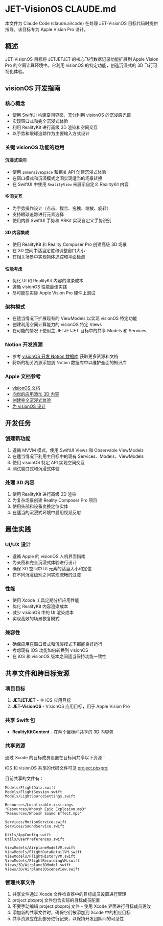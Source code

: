 # JET-VisionOS CLAUDE.md

本文件为 Claude Code (claude.ai/code) 在处理 JET-VisionOS 目标代码时提供指导，该目标专为 Apple Vision Pro 设计。

## 概述

JET-VisionOS 目标将 JETJETJET 的核心飞行数据记录功能扩展到 Apple Vision Pro 的空间计算环境中。它利用 visionOS 的特定功能，创造沉浸式的 3D 飞行可视化体验。

## visionOS 开发指南

### 核心概念
- 使用 SwiftUI 构建空间界面，充分利用 visionOS 的沉浸感光谱
- 实现窗口式和完全沉浸式体验
- 利用 RealityKit 进行高级 3D 渲染和空间交互
- 以手势和眼球追踪作为主要输入方式设计

### 关键 visionOS 功能的运用

#### 沉浸式空间
- 使用 `ImmersiveSpace` 和相关 API 创建沉浸式体验
- 在窗口模式和沉浸模式之间实现适当的场景转换
- 在 SwiftUI 中使用 `RealityView` 来展示自定义 RealityKit 内容

#### 空间交互
- 为手势操作设计（点击、捏合、拖拽、缩放、旋转）
- 支持眼球追踪进行元素选择
- 使用内置 SwiftUI 手势和 ARKit 实现自定义手势识别

#### 3D 内容集成
- 使用 RealityKit 和 Reality Composer Pro 创建高级 3D 场景
- 在 3D 空间中适当定位和调整窗口大小
- 在相关场景中实现物体追踪和平面检测

#### 性能考虑
- 优化 UI 和 RealityKit 内容的渲染成本
- 遵循 visionOS 性能最佳实践
- 尽可能在实际 Apple Vision Pro 硬件上测试

### 架构模式
- 在适当情况下扩展现有的 ViewModels 以实现 visionOS 特定功能
- 创建利用空间计算能力的 visionOS 特定 Views
- 在可能的情况下使用主 JETJETJET 目标中的共享 Models 和 Services

### Notion 开发资源
- 参考 [visionOS 开发 Notion 数据库](https://www.notion.so/crhlove/261be9d6386a80718480deccb539f276?v=261be9d6386a806c902f000cc0d1930f&source=copy_link) 获取更多资源和文档
- 将新的相关资源添加到 Notion 数据库中以维护全面的知识库

### Apple 文档参考
- [visionOS 文档](https://developer.apple.com/documentation/visionOS)
- [向您的应用添加 3D 内容](https://developer.apple.com/documentation/visionOS/adding-3d-content-to-your-app)
- [创建完全沉浸式体验](https://developer.apple.com/documentation/visionOS/creating-fully-immersive-experiences)
- [为 visionOS 设计](https://developer.apple.com/design/human-interface-guidelines/designing-for-visionos)

## 开发任务

### 创建新功能
1. 遵循 MVVM 模式，使用 SwiftUI Views 和 Observable ViewModels
2. 在适当情况下利用主目标中的现有 Services、Models、ViewModels
3. 使用 visionOS 特定 API 实现空间交互
4. 测试窗口式和沉浸式体验

### 处理 3D 内容
1. 使用 RealityKit 进行高级 3D 渲染
2. 为复杂场景创建 Reality Composer Pro 项目
3. 使用头部和设备变换定位实体
4. 在适当的沉浸式环境中启用视频反射

## 最佳实践

### UI/UX 设计
- 遵循 Apple 的 visionOS 人机界面指南
- 为亲密和完全沉浸式体验进行设计
- 确保 3D 空间中 UI 元素的适当大小和定位
- 在不同沉浸级别之间实现流畅的过渡

### 性能
- 使用 Xcode 工具定期分析应用性能
- 优化 RealityKit 内容渲染成本
- 减少 visionOS 中的 UI 渲染成本
- 实现高效的场景恢复模式

### 兼容性
- 确保应用在窗口模式和沉浸模式下都能良好运行
- 考虑现有 iOS 功能如何转换到 visionOS
- 在 iOS 和 visionOS 版本之间适当保持功能一致性

## 共享文件和跨目标资源

### 项目目标
1. **JETJETJET** - 主 iOS 应用目标
2. **JET-VisionOS** - VisionOS 应用目标，用于 Apple Vision Pro

### 共享 Swift 包
- **RealityKitContent** - 在两个目标间共享的 3D 内容包

### 共享资源
通过 Xcode 的目标成员设置在目标间共享以下资源：

iOS 和 visionOS 共享的代码文件可见 [project.pbxproj](../JETJETJET.xcodeproj/project.pbxproj)

目前共享的文件有：
```
Models/FlightData.swift
Models/FlightSession.swift
Models/LightSourceSettings.swift

Resources/Localizable.xcstrings
"Resources/Whoosh Epic Explosion.mp3"
"Resources/Whoosh Sound Effect.mp3"

Services/MotionService.swift
Services/SoundService.swift

Utils/AppConfig.swift
Utils/UserPreferences.swift

ViewModels/AirplaneModelVM.swift
ViewModels/FlightDataDetailVM.swift
ViewModels/FlightHistoryVM.swift
ViewModels/FlightRecordingVM.swift
Views/3D/Airplane3DModel.swift
Views/3D/Airplane3DSceneView.swift
```

### 管理共享文件
1. 共享文件通过 Xcode 文件检查器中的目标成员设置进行管理
2. project.pbxproj 文件包含实际的目标成员配置
3. 不要手动编辑 project.pbxproj 文件 - 使用 Xcode 界面进行目标成员更改
4. 添加新的共享文件时，确保它们被添加到 Xcode 中的相应目标
5. 共享资源应在此部分进行记录，以保持开发团队间的可见性